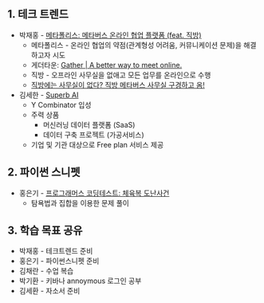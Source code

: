 ## 1. 테크 트렌드

- 박재홍 - <a href=https://docs.google.com/document/d/13gzqAOINhNtAMMlULd8JQidMWyDFkNGq97ubg9h5yTA/edit# target="_blank">메타폴리스: 메타버스 온라인 협업 플랫폼 (feat. 직방)</a>
  - 메타폴리스 - 온라인 협업의 약점(관계형성 어려움, 커뮤니케이션 문제)을 해결하고자 시도
  - 게더타운:  <a href=https://www.gather.town target="_blank">Gather | A better way to meet online.</a>
  - 직방 - 오프라인 사무실을 없애고 모든 업무를 온라인으로 수행
  - [직방에는 사무실이 없다? 직방 메타버스 사무실 구경하고 옴!](https://www.youtube.com/watch?app=desktop&v=n2Pzg-dz-Fo)
- 김세한 - <a href=https://docs.google.com/presentation/d/1zUTgPDnkzENfNCH4be_JKzaF-nlmIQl-Mnxbgx0FgdA/edit#, target="_blank">Superb AI</a>
  - Y Combinator 입성
  - 주력 상품
    - 머신러닝 데이터 플랫폼 (SaaS)
    - 데이터 구축 프로젝트 (가공서비스)
  - 기업 및 기관 대상으로 Free plan 서비스 제공







## 2. 파이썬 스니펫

- 홍은기 - <a href=https://programmers.co.kr/learn/courses/30/lessons/42862 target="__blank">프로그래머스 코딩테스트: 체육복 도난사건</a>
  - 탐욕법과 집합을 이용한 문제 풀이







## 3. 학습 목표 공유

- 박재홍 - 테크트렌드 준비
- 홍은기 - 파이썬스니펫 준비
- 김채란 - 수업 복습
- 박기환 - 키바나 annoymous 로그인 공부
- 김세환 - 자소서 준비

